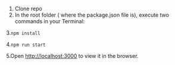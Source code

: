 1.  Clone repo
2.  In the root folder ( where the package.json file is), execute two commands in your Terminal:

3.`npm install`

4.`npm run start`

5.Open [http://localhost:3000](http://localhost:3000) to view it in the browser.
